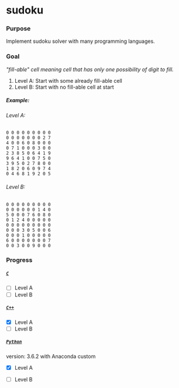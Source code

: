 # sudoku

### Purpose
Implement sudoku solver with many programming languages.

### Goal
_"fill-able" cell meaning cell that has only one possibility of digit to fill._
1. Level A: Start with some already fill-able cell
2. Level B: Start with no fill-able cell at start

##### Example:
###### Level A:
```
0 0 0 0 0 0 0 0 0
0 0 0 0 0 0 0 2 7
4 0 0 6 0 8 0 0 0
0 7 1 0 0 0 3 0 0
2 3 8 5 0 6 4 1 9
9 6 4 1 0 0 7 5 0
3 9 5 0 2 7 8 0 0
1 8 2 0 6 0 9 7 4
0 4 6 8 1 9 2 0 5
```
###### Level B:
```
0 0 0 0 0 0 0 0 0
0 0 0 0 0 0 1 4 0
5 0 0 0 7 6 0 8 0
0 1 2 4 0 0 0 0 0
0 0 0 0 0 0 0 0 0
0 0 0 3 0 5 0 0 6
0 0 0 1 0 0 0 0 0
6 0 0 0 0 0 0 0 7
0 0 3 0 0 9 0 0 0
```
### Progress

##### [`C`](https://github.com/Scstechr/sudoku/tree/master/c_codes)
 - [ ] Level A
 - [ ] Level B

##### [`C++`](https://github.com/Scstechr/sudoku/tree/master/cpp_codes)
  - [x] Level A
  - [ ] Level B

##### [`Python`](https://github.com/Scstechr/sudoku/tree/master/python_codes)
version: 3.6.2 with Anaconda custom
 - [x] Level A
 - [ ] Level B

